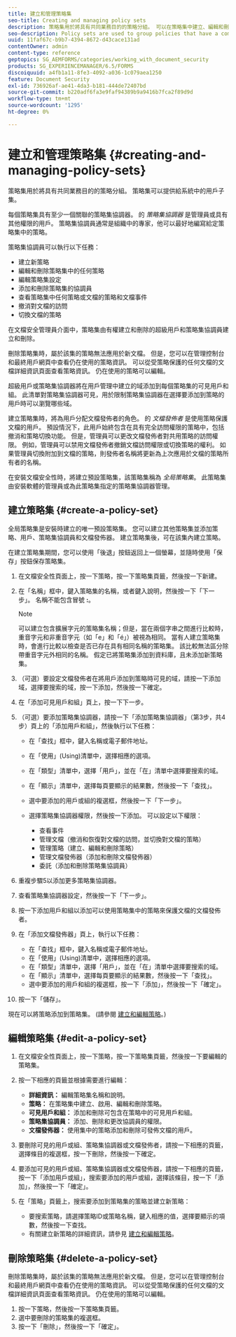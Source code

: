 ```yaml
---
title: 建立和管理策略集
seo-title: Creating and managing policy sets
description: 策略集用於將具有共同業務目的的策略分組。 可以在策略集中建立、編輯和刪除策略。
seo-description: Policy sets are used to group policies that have a common business purpose. You can create, edit and delete policies in a policy set.
uuid: 11faf67c-b9b7-4394-8672-d43cace131ad
contentOwner: admin
content-type: reference
geptopics: SG_AEMFORMS/categories/working_with_document_security
products: SG_EXPERIENCEMANAGER/6.5/FORMS
discoiquuid: a4fb1a11-8fe3-4092-a036-1c079aea1250
feature: Document Security
exl-id: 736926af-ae41-4da3-b181-444de72407bd
source-git-commit: b220adf6fa3e9faf94389b9a9416b7fca2f89d9d
workflow-type: tm+mt
source-wordcount: '1295'
ht-degree: 0%

---
```


# 建立和管理策略集 {#creating-and-managing-policy-sets}

策略集用於將具有共同業務目的的策略分組。 策略集可以提供給系統中的用戶子集。

每個策略集具有至少一個關聯的策略集協調器。 的 *策略集協調器* 是管理員或具有其他權限的用戶。 策略集協調員通常是組織中的專家，他可以最好地編寫給定策略集中的策略。

策略集協調員可以執行以下任務：

* 建立新策略
* 編輯和刪除策略集中的任何策略
* 編輯策略集設定
* 添加和刪除策略集的協調員
* 查看策略集中任何策略或文檔的策略和文檔事件
* 撤消對文檔的訪問
* 切換文檔的策略

在文檔安全管理員介面中，策略集由有權建立和刪除的超級用戶和策略集協調員建立和刪除。

刪除策略集時，屬於該集的策略無法應用於新文檔。 但是，您可以在管理控制台和最終用戶網頁中查看仍在使用的策略資訊。 可以從受策略保護的任何文檔的文檔詳細資訊頁面查看策略資訊。 仍在使用的策略可以編輯。

超級用戶或策略集協調器將在用戶管理中建立的域添加到每個策略集的可見用戶和組。 此清單對策略集協調器可見，用於限制策略集協調器在選擇要添加到策略的用戶時可以瀏覽哪些域。

建立策略集時，將為用戶分配文檔發佈者的角色。 的 *文檔發佈者* 是使用策略保護文檔的用戶。 預設情況下，此用戶始終包含在具有完全訪問權限的策略中，包括撤消和策略切換功能。 但是，管理員可以更改文檔發佈者對共用策略的訪問權限。 例如，管理員可以禁用文檔發佈者撤銷文檔訪問權限或切換策略的權利。 如果管理員切換附加到文檔的策略，則發佈者名稱將更新為上次應用於文檔的策略所有者的名稱。

在安裝文檔安全性時，將建立預設策略集，該策略集稱為 *全局策略集*。 此策略集由安裝軟體的管理員或為此策略集指定的策略集協調器管理。

## 建立策略集 {#create-a-policy-set}

全局策略集是安裝時建立的唯一預設策略集。 您可以建立其他策略集並添加策略、用戶、策略集協調員和文檔發佈器。 建立策略集後，可在該集內建立策略。

在建立策略集期間，您可以使用「後退」按鈕返回上一個螢幕，並隨時使用「保存」按鈕保存策略集。

1. 在文檔安全性頁面上，按一下策略，按一下策略集頁籤，然後按一下新建。
1. 在「名稱」框中，鍵入策略集的名稱，或者鍵入說明，然後按一下「下一步」。 名稱不能包含冒號 **:**。

   >[!NOTE]
   >
   >可以建立包含擴展字元的策略集名稱；但是，當在兩個字串之間進行比較時，重音字元和非重音字元（如「e」和「é」）被視為相同。 當有人建立策略集時，會進行比較以檢查是否已存在具有相同名稱的策略集。 該比較無法區分除帶重音字元外相同的名稱。 假定已將策略集添加到資料庫，且未添加新策略集。

1. （可選）要設定文檔發佈者在將用戶添加到策略時可見的域，請按一下添加域，選擇要搜索的域，按一下添加，然後按一下確定。
1. 在「添加可見用戶和組」頁上，按一下下一步。
1. （可選）要添加策略集協調器，請按一下「添加策略集協調器」（第3步，共4步）頁上的「添加用戶和組」，然後執行以下任務：

   * 在「查找」框中，鍵入名稱或電子郵件地址。
   * 在「使用」(Using)清單中，選擇相應的選項。
   * 在「類型」清單中，選擇「用戶」，並在「在」清單中選擇要搜索的域。
   * 在「顯示」清單中，選擇每頁要顯示的結果數，然後按一下「查找」。
   * 選中要添加的用戶或組的複選框，然後按一下「下一步」。
   * 選擇策略集協調器權限，然後按一下添加。 可以設定以下權限：

      * 查看事件
      * 管理文檔（撤消和恢復對文檔的訪問，並切換對文檔的策略）
      * 管理策略（建立、編輯和刪除策略）
      * 管理文檔發佈器（添加和刪除文檔發佈器）
      * 委託（添加和刪除策略集協調員）

1. 重複步驟5以添加更多策略集協調器。
1. 查看策略集協調器設定，然後按一下「下一步」。
1. 按一下添加用戶和組以添加可以使用策略集中的策略來保護文檔的文檔發佈者。
1. 在「添加文檔發佈器」頁上，執行以下任務：

   * 在「查找」框中，鍵入名稱或電子郵件地址。
   * 在「使用」(Using)清單中，選擇相應的選項。
   * 在「類型」清單中，選擇「用戶」，並在「在」清單中選擇要搜索的域。
   * 在「顯示」清單中，選擇每頁要顯示的結果數，然後按一下「查找」。
   * 選中要添加的用戶和組的複選框，按一下「添加」，然後按一下「確定」。

1. 按一下「儲存」。

現在可以將策略添加到策略集。 (請參閱 [建立和編輯策略](/help/forms/using/admin-help/creating-policies.md#creating-and-editing-policies)。)

## 編輯策略集 {#edit-a-policy-set}

1. 在文檔安全性頁面上，按一下策略，按一下策略集頁籤，然後按一下要編輯的策略集。
1. 按一下相應的頁籤並根據需要進行編輯：

   * **詳細資訊：** 編輯策略集名稱和說明。
   * **策略：** 在策略集中建立、啟用、編輯和刪除策略。
   * **可見用戶和組：** 添加和刪除可包含在策略中的可見用戶和組。
   * **策略集協調員：** 添加、刪除和更改協調員的權限。
   * **文檔發佈器：** 使用集中的策略添加和刪除可發佈文檔的用戶。

1. 要刪除可見的用戶或組、策略集協調器或文檔發佈者，請按一下相應的頁籤，選擇條目的複選框，按一下刪除，然後按一下確定。
1. 要添加可見的用戶或組、策略集協調器或文檔發佈器，請按一下相應的頁籤，按一下「添加用戶或組」，搜索要添加的用戶或組，選擇該條目，按一下「添加」，然後按一下「確定」。
1. 在「策略」頁籤上，搜索要添加到策略集的策略並建立新策略：

   * 要搜索策略，請選擇策略ID或策略名稱，鍵入相應的值，選擇要顯示的項數，然後按一下查找。
   * 有關建立新策略的詳細資訊，請參見 [建立和編輯策略](/help/forms/using/admin-help/creating-policies.md#creating-and-editing-policies)。

## 刪除策略集 {#delete-a-policy-set}

刪除策略集時，屬於該集的策略無法應用於新文檔。 但是，您可以在管理控制台和最終用戶網頁中查看仍在使用的策略資訊。 可以從受策略保護的任何文檔的文檔詳細資訊頁面查看策略資訊。 仍在使用的策略可以編輯。

1. 按一下策略，然後按一下策略集頁籤。
1. 選中要刪除的策略集的複選框。
1. 按一下「刪除」，然後按一下「確定」。
